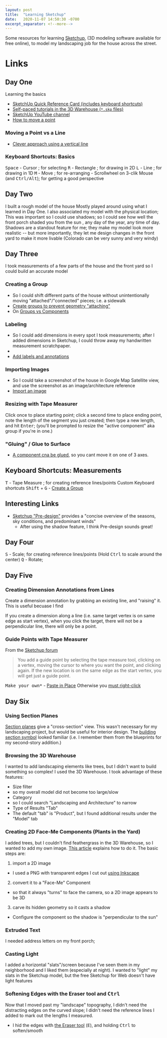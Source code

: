 ```yaml
---
layout: post
title:  "Learning Sketchup"
date:   2020-11-07 14:50:30 -0700
excerpt_separator: <!--more-->
---
```


Some resources for learning [Sketchup](https://www.sketchup.com/), (3D modeling software available for free online), to model my landscaping job for the house across the street.

<!--more-->  
# Links

 ## Day One
 Learning the basics

 - [SketchUp Quick Reference Card (includes keyboard shortcuts)](https://docs.google.com/viewerng/viewer?url=https://www.sketchup.com/qrc/su/2019/en/win)
 - [Self-paced tutorials in the 3D Warehouse (`*.skp` files)](https://3dwarehouse.sketchup.com/collection/36e1fa0d054a15eecc725c514c21d975/Self-paced-Tutorials)
 - [SketchUp YouTube channel](https://www.youtube.com/user/SketchUpVideo)
  - [How to move a point](https://www.youtube.com/watch?time_continue=129&v=XEHcjBRc9Oo&feature=emb_logo)

### Moving a Point vs a Line
 - [Clever approach using a vertical line](https://www.google.com/search?q=move+one+point+in+line+sketchup&oq=move+one+point+in+line+sketchup&aqs=chrome..69i57.4892j0j7&sourceid=chrome&ie=UTF-8#kpvalbx=_N125X4axOIj5tAbLoaDIBA18)
 ### Keyboard Shortcuts: Basics
  <kbd>Space</kbd> - Cursor ; for selecting
  <kbd>R</kbd> - Rectangle ; for drawing in 2D
  <kbd>L</kbd> - Line ; for drawing in 1D
  <kbd>M</kbd> - Move ; for re-arranging
  <kbd></kbd> - Scrollwheel on 3-clik Mouse (and <kbd>Ctrl/Alt</kbd>); for getting a good perspective

## Day Two
I built a rough model of the house
Mostly played around using what I learned in Day One.
I also associated my model with the physical location;
This was important so I could use shadows; so I could see how well the front porch shaded you from the sun , any day of the year, any time of day.
Shadows are a standout feature for me; they make my model look more realistic -- but more importantly, they let me design changes in the front yard to make it more livable (Colorado can be very sunny and very windy)

## Day Three
I took measurements of a few parts of the house and the front yard so I could build an accurate model

  ### Creating a Group
  - So I could shift different parts of the house without unintentionally moving "attached"/"connected" pieces; i.e. a sidewalk
  - [Create groups to prevent geometry "attaching"](https://forums.sketchup.com/t/why-are-my-objects-getting-attached-to-each-other/11661)
  - On [Groups vs Components](http://www.thesketchupessentials.com/sketchup-groups-components-basics/)

  ### Labeling 
  - So I could add dimensions in every spot I took measurements; after I added dimensions in Sketchup, I could throw away my handwritten measurement scratchpaper.
  - [](https://help.sketchup.com/en/sketchup/adding-text-labels-and-dimensions-model)
  - [Add labels and annotations](https://help.sketchup.com/en/layout/labeling-items-your-document)

  ### Importing Images
   - So I could take a screenshot of the house in Google Map Satellite view, and use the screenshot as an image/architecture reference
   - [Import an image](https://help.sketchup.com/en/sketchup/tracing-image) 

  ### Resizing with Tape Measurer
  Click once to place starting point; click a second time to place ending point, note the length of the segment you just created; then type a new length, and hit <kbd> Enter</kbd>; (you'll be prompted to resize the "active component" aka group if you're in one.)

  ### "Gluing" / Glue to Surface
   - [A component cna be glued](https://forums.sketchup.com/t/setting-a-components-glue-to-surface/52290), so you cant move it on one of 3 axes.
 ## Keyboard Shortcuts: Measurements
  <kbd>T</kbd> - Tape Measure ; for creating reference lines/points
  Custom Keyboard shortcuts
  <kbd>Shift</kbd> + <kbd> G</kbd> - [Create a Group](https://mastersketchup.com/double-speed-sketchup/)



## Interesting Links

 - [Sketchup "Pre-design"](https://forums.sketchup.com/t/design-research-get-it-right-with-predesign/142661) provides a "concise overview of the seasons, sky conditions, and predominant winds"
   - After using the shadow feature, I think Pre-design sounds great!

## Day Four

  <kbd>S</kbd> - Scale;  for creating reference lines/points (Hold <kbd> Ctrl</kbd> to scale around the center)
  <kbd>Q</kbd> - Rotate;


## Day Five

### Creating Dimension Annotations from Lines
Create a dimension annotation by grabbing an existing line, and "raising" it. This is useful becuase I find

If you create a dimension along a line (i.e. same target vertex is on same edge as start vertex), when you click the target, there will not be a perpendicular line, there will only be a point.

### Guide Points with Tape Measurer
From the [Sketchup forum](https://forums.sketchup.com/t/how-to-add-a-guide-point/20796/2)
 > You add a guide point by selecting the tape measure tool, clicking on a vertex, moving the cursor to where you want the point, and clicking again. If the new location is on the same edge as the start vertex, you will get just a guide point.


 <kbd>Make your own*</kbd> - [Paste in Place](https://forums.sketchup.com/t/what-is-the-hotkey-for-paste-in-place/18695/3) Otherwise you [must right-click](https://forums.sketchup.com/t/copy-pasting-objects-paste-in-place/28366/2)


## Day Six

### Using Section Planes
[Section planes](https://help.sketchup.com/en/sketchup/slicing-model-peer-inside) give a "cross-section" view. This wasn't necessary for my landscaping project, but would be useful for interior design. The [building section symbol](https://slideplayer.com/slide/12729525/76/images/22/BUILDING+SECTION+SYMBOL.jpg) looked familiar (i.e. I remember them from the blueprints for my second-story addition.)

### Browsing the 3D Warehouse
I wanted to add landscaping elements like trees, but I didn't want to build something so complex! I used the 3D Warehouse. I took advantage of these features:

 - Size filter
  - so my overall model did not become too large/slow
 - Category
  - so I could search "Landscaping and Architecture" to narrow 
 - Type of Results "Tab"
  - The default "tab" is "Product", but I found additional results under the "Model" tab


### Creating 2D Face-Me Components (Plants in the Yard)
I added trees, but I couldn't find feathergrass in the 3D Warehouse, so I wanted to add my own image. [This article](https://blog.sketchup.com/article/making-your-own-face-me-people) explains how to do it. The basic steps are:
 1. import a 2D image
  - I used a PNG with transparent edges I cut out [using Inkscape](https://inkscape.org/)
 2. convert it to a "Face-Me" Component
  - so that it always "turns" to face the camera, so a 2D image appears to be 3D
 3. carve its hidden geometry so it casts a shadow
  - Configure the component so the shadow is "perpendicular to the sun" 

### Extruded Text
I needed address letters on my front porch; 


### Casting Light
I added a horizontal "slats"/screen because I've seen them in my neighborhood and I liked them (especially at night). I wanted to "light" my slats in the Sketchup model, but the free Sketchup for Web doesn't have light features

### Softening Edges with the Eraser tool and <kbd>Ctrl</kbd>
Now that I moved past my "landscape" topography, I didn't need the distracting edges on the curved slope; I didn't need the reference lines I added to mark out the lengths I measured. 
 - I hid the  edges with [the Eraser tool](https://help.sketchup.com/en/sketchup/softening-smoothing-and-hiding-geometry) (<kbd>E</kbd>), and holding <kbd>Ctrl</kbd> to soften/smooth 
  